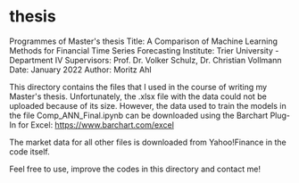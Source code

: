 # thesis
Programmes of Master's thesis
Title: A Comparison of Machine Learning Methods for Financial Time Series Forecasting 
Institute: Trier University - Department IV
Supervisors: Prof. Dr. Volker Schulz, Dr. Christian Vollmann
Date: January 2022
Author: Moritz Ahl 

This directory contains the files that I used in the course of writing my Master's thesis. 
Unfortunately, the .xlsx file with the data could not be uploaded because of its size. 
However, the data used to train the models in the file Comp_ANN_Final.ipynb can be downloaded using the 
Barchart Plug-In for Excel: https://www.barchart.com/excel 

The market data for all other files is downloaded from Yahoo!Finance in the code itself. 

Feel free to use, improve the codes in this directory and contact me! 
